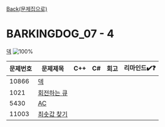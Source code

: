 [Back(문제집으로)](/Workbook/README.md)

# BARKINGDOG_07 - 4

[덱](https://github.com/encrypted-def/basic-algo-lecture/blob/master/workbook/0x07.md)
![100%](https://progress-bar.xyz/0/?scale=4&title=progress&width=500&color=babaca&suffix=/4)

| 문제번호 | 문제제목                            | C++ | C#  | 회고 | 리마인드✔️❓ |
| -------- | ----------------------------------- | --- | --- | ---- | ------------ |
| 10866    | [덱](https://boj.kr/10866)          |     |     |      |              |
| 1021     | [회전하는 큐](https://boj.kr/1021)  |     |     |      |              |
| 5430     | [AC](https://boj.kr/5430)           |     |     |      |              |
| 11003    | [최솟값 찾기](https://boj.kr/11003) |     |     |      |              |
